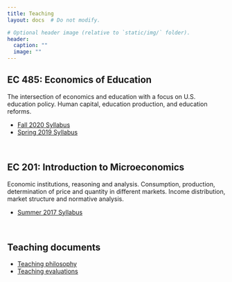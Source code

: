 ```yaml
---
title: Teaching
layout: docs  # Do not modify.

# Optional header image (relative to `static/img/` folder).
header:
  caption: ""
  image: ""
---
```


## EC 485: Economics of Education
The intersection of economics and education with a focus on U.S. education policy. Human capital, education production, and education reforms.

- [Fall 2020 Syllabus](syllabi/EC485-Syllabus-FS20.pdf)
- [Spring 2019 Syllabus](syllabi/EC485-Syllabus-SS19.pdf)

&nbsp;  

## EC 201: Introduction to Microeconomics
Economic institutions, reasoning and analysis. Consumption, production, determination of price and quantity in different markets. Income distribution, market structure and normative analysis.

- [Summer 2017 Syllabus](syllabi/EC201-Syllabus-US17.pdf)

&nbsp;  

## Teaching documents
- [Teaching philosophy](otherdocs/Orr-Teaching-Philosophy.pdf)
- [Teaching evaluations](otherdocs/Orr-Teaching-Evaluations.pdf)

